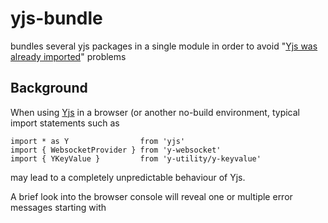 # yjs-bundle #

bundles several yjs packages in a single module in order to avoid "[Yjs was already imported](https://github.com/yjs/yjs/issues/438)" problems

## Background ##

When using [Yjs](https://github.com/yjs/yjs) in a browser (or another no-build environment, typical import statements such as

```
import * as Y                from 'yjs'
import { WebsocketProvider } from 'y-websocket'
import { YKeyValue }         from 'y-utility/y-keyvalue'
```

may lead to a completely unpredictable behaviour of Yjs.

A brief look into the browser console will reveal one or multiple error messages starting with

```
```
